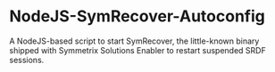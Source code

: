 # NodeJS-SymRecover-Autoconfig
A NodeJS-based script to start SymRecover, the little-known binary shipped with Symmetrix Solutions Enabler to restart suspended SRDF sessions.
